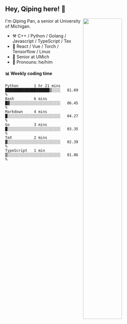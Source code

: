 

## Hey, Qiping here! :wave:

[<img align="right" width="50%" src="https://github-readme-stats.vercel.app/api?username=ppppqp&theme=dark&show_icons=true">](https://metrics.lecoq.io/ppppqp?template=classic)


I'm Qiping Pan, a senior at University of Michigan.

-   :hammer_and_pick: C++ / Python / Golang / Javascript / TypeScript / Tex
-   :pencil: React / Vue / Torch / Tensorflow / Linux 
-   :seedling: Senior at UMich
-   :man: Pronouns: he/him



#### :bar_chart: Weekly coding time

<!--START_SECTION:waka-->

```text
Python       1 hr 21 mins    ████████████████████▒░░░░   81.69 %
Bash         6 mins          █▓░░░░░░░░░░░░░░░░░░░░░░░   06.45 %
Markdown     4 mins          █░░░░░░░░░░░░░░░░░░░░░░░░   04.27 %
Go           3 mins          █░░░░░░░░░░░░░░░░░░░░░░░░   03.35 %
TeX          2 mins          ▓░░░░░░░░░░░░░░░░░░░░░░░░   02.39 %
TypeScript   1 min           ▒░░░░░░░░░░░░░░░░░░░░░░░░   01.86 %
```

<!--END_SECTION:waka-->
